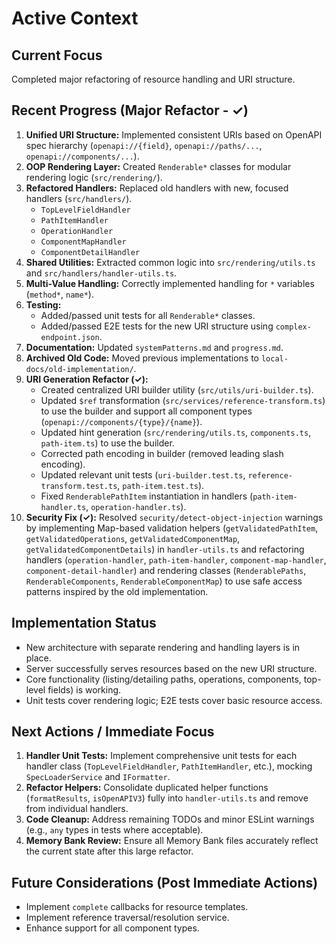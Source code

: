 # Active Context

## Current Focus

Completed major refactoring of resource handling and URI structure.

## Recent Progress (Major Refactor - ✓)

1.  **Unified URI Structure:** Implemented consistent URIs based on OpenAPI spec hierarchy (`openapi://{field}`, `openapi://paths/...`, `openapi://components/...`).
2.  **OOP Rendering Layer:** Created `Renderable*` classes for modular rendering logic (`src/rendering/`).
3.  **Refactored Handlers:** Replaced old handlers with new, focused handlers (`src/handlers/`).
    - `TopLevelFieldHandler`
    - `PathItemHandler`
    - `OperationHandler`
    - `ComponentMapHandler`
    - `ComponentDetailHandler`
4.  **Shared Utilities:** Extracted common logic into `src/rendering/utils.ts` and `src/handlers/handler-utils.ts`.
5.  **Multi-Value Handling:** Correctly implemented handling for `*` variables (`method*`, `name*`).
6.  **Testing:**
    - Added/passed unit tests for all `Renderable*` classes.
    - Added/passed E2E tests for the new URI structure using `complex-endpoint.json`.
7.  **Documentation:** Updated `systemPatterns.md` and `progress.md`.
8.  **Archived Old Code:** Moved previous implementations to `local-docs/old-implementation/`.
9.  **URI Generation Refactor (✓):**
    - Created centralized URI builder utility (`src/utils/uri-builder.ts`).
    - Updated `$ref` transformation (`src/services/reference-transform.ts`) to use the builder and support all component types (`openapi://components/{type}/{name}`).
    - Updated hint generation (`src/rendering/utils.ts`, `components.ts`, `path-item.ts`) to use the builder.
    - Corrected path encoding in builder (removed leading slash encoding).
    - Updated relevant unit tests (`uri-builder.test.ts`, `reference-transform.test.ts`, `path-item.test.ts`).
    - Fixed `RenderablePathItem` instantiation in handlers (`path-item-handler.ts`, `operation-handler.ts`).
10. **Security Fix (✓):** Resolved `security/detect-object-injection` warnings by implementing Map-based validation helpers (`getValidatedPathItem`, `getValidatedOperations`, `getValidatedComponentMap`, `getValidatedComponentDetails`) in `handler-utils.ts` and refactoring handlers (`operation-handler`, `path-item-handler`, `component-map-handler`, `component-detail-handler`) and rendering classes (`RenderablePaths`, `RenderableComponents`, `RenderableComponentMap`) to use safe access patterns inspired by the old implementation.

## Implementation Status

- New architecture with separate rendering and handling layers is in place.
- Server successfully serves resources based on the new URI structure.
- Core functionality (listing/detailing paths, operations, components, top-level fields) is working.
- Unit tests cover rendering logic; E2E tests cover basic resource access.

## Next Actions / Immediate Focus

1.  **Handler Unit Tests:** Implement comprehensive unit tests for each handler class (`TopLevelFieldHandler`, `PathItemHandler`, etc.), mocking `SpecLoaderService` and `IFormatter`.
2.  **Refactor Helpers:** Consolidate duplicated helper functions (`formatResults`, `isOpenAPIV3`) fully into `handler-utils.ts` and remove from individual handlers.
3.  **Code Cleanup:** Address remaining TODOs and minor ESLint warnings (e.g., `any` types in tests where acceptable).
4.  **Memory Bank Review:** Ensure all Memory Bank files accurately reflect the current state after this large refactor.

## Future Considerations (Post Immediate Actions)

- Implement `complete` callbacks for resource templates.
- Implement reference traversal/resolution service.
- Enhance support for all component types.
